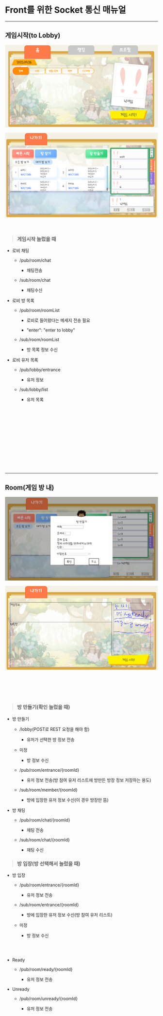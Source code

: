 # Front를 위한 Socket 통신 매뉴얼

---

## 게임시작(to Lobby)

![](Socket_매뉴얼_assets/2023-09-30-20-59-18-image.png)

![](Socket_매뉴얼_assets/2023-09-30-20-59-47-image.png)

<br>

> ### 게임시작 눌렀을 때

- 로비 채팅
  
  - /pub/room/chat
    
    - 채팅전송
  
  - /sub/room/chat
    
    - 채팅수신

- 로비 방 목록
  
  - /pub/room/roomList
    
    - 로비로 들어왔다는 메세지 전송 필요
    
    - "enter": "enter to lobby"
  
  - /sub/room/roomList
    
    - 방 목록 정보 수신

- 로비 유저 목록
  
  - /pub/lobby/entrance
    
    - 유저 정보
  
  - /sub/lobby/list
    
    - 유저 목록

<br>

<br>

<br>

<br>

<br>

<br>

<br>

<br>

<br>

<br>

<br>

<br>

--- 

## Room(게임 방 내)

![](Socket_매뉴얼_assets/2023-09-30-22-04-44-image.png)

![](Socket_매뉴얼_assets/2023-09-30-21-04-11-image.png)

<br>

<br>

<br>

<br>

> ### 방 만들기(확인 눌렀을 때)

- 방 만들기
  
  - /lobby(POST로 REST 요청을 해야 함)
    
    - 유저가 선택한 방 정보 전송
  
  - 미정
    
    - 방 정보 수신
  
  - /pub/room/entrance/{roomId}
    
    - 유저 정보 전송(방 참여 유저 리스트에 방만든 방장 정보 저장하는 용도)
  
  - /sub/room/member/{roomId}
    
    - 방에 입장한 유저 정보 수신(이 경우 방장만 뜸)

- 방 채팅
  
  - /pub/room/chat/{roomId}
    
    - 채팅 전송
  
  - /sub/room/chat/{roomId}
    
    - 채팅 수신

> ### 방 입장(방 선택해서 눌렀을 때)

- 방 입장
  
  - /pub/room/entrance/{roomId}
    
    - 유저 정보 전송
  
  - /sub/room/entrance/{roomId}
    
    - 방에 입장한 유저 정보 수신(방 참여 유저 리스트)
  
  - 미정
    
    - 방 정보 수신

<br>

<br>

- Ready
  
  - /pub/room/ready/{roomId}
    
    - 유저 정보 전송

- Unready
  
  - /pub/room/unready/{roomId}
    
    - 유저 정보 전송
